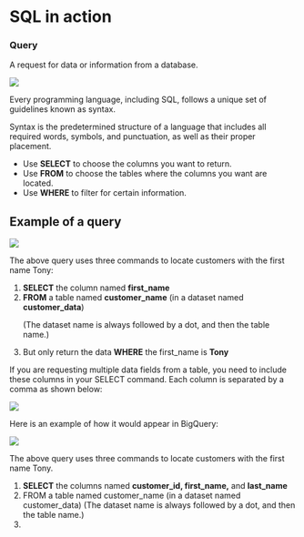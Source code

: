 <h1>SQL in action</h1>

<h3>Query</h3>
<p>A request for data or information from a database.</p>



<img src='https://i.imgur.com/XPyZIGy.png'>

<p>Every programming language, including SQL, follows a unique set of guidelines known as syntax. 
  
  Syntax is the predetermined structure of a language that includes all required words, symbols, and punctuation, as well as their proper placement.</p>


<ul>
  <li>Use <b>SELECT</b> to choose the columns you want to return.</li>
  <li>Use <b>FROM</b> to choose the tables where the columns you want are located.</li>
  <li>Use <b>WHERE</b> to filter for certain information.</li>
  </ul>


<h2><b>Example of a query</b></h2>

<img src='https://i.imgur.com/K9sxnVn.png'>

<p>The above query uses three commands to locate customers with the first name Tony: </p>

<ol>
  <li><b>SELECT</b> the column named <b>first_name</b></li>
  <li><b>FROM</b> a table named <b>customer_name</b> (in a dataset named <b>customer_data</b>)
    
(The dataset name is always followed by a dot, and then the table name.)</li>
  <li>But only return the data <b>WHERE</b> the first_name is <b>Tony</b></li>
  </ol>
  
  
  
 <p>If you are requesting multiple data fields from a table, you need to include these columns in your SELECT command. Each column is separated by a comma as shown below:</p>

<img src='https://i.imgur.com/DUZtgJe.png'>

<p>Here is an example of how it would appear in BigQuery:</p>

<img src='https://i.imgur.com/BWmklJp.png'>


<p>The above query uses three commands to locate customers with the first name Tony.</p>

<ol>
  <li><b>SELECT</b> the columns named <b>customer_id, first_name,</b> and <b>last_name</b></li>
  <li>FROM a table named customer_name (in a dataset named customer_data)
(The dataset name is always followed by a dot, and then the table name.)</li>
  <li></li>
</ol>


